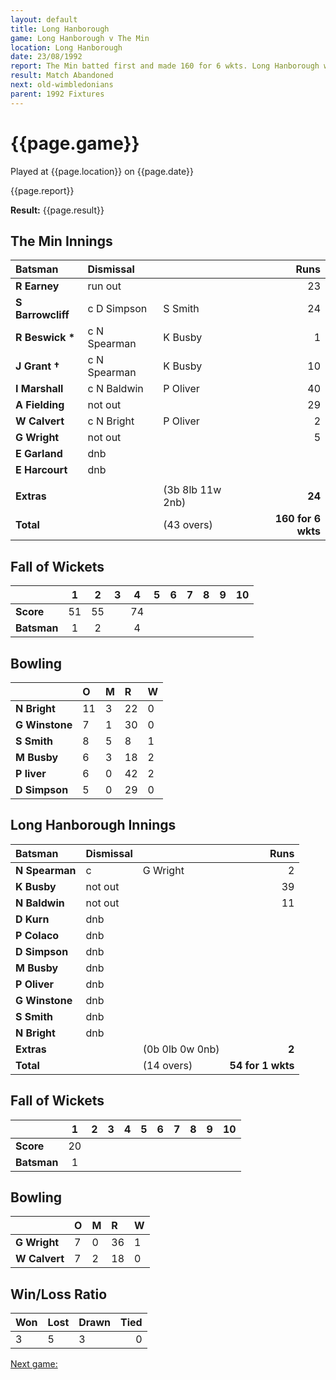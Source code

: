 ```yaml
---
layout: default
title: Long Hanborough
game: Long Hanborough v The Min
location: Long Hanborough
date: 23/08/1992
report: The Min batted first and made 160 for 6 wkts. Long Hanborough were 54 for 1 wkt when rain stopped play
result: Match Abandoned
next: old-wimbledonians
parent: 1992 Fixtures
---
```


# {{page.game}}

Played at {{page.location}} on {{page.date}}

{{page.report}}

**Result:** {{page.result}}

## The Min Innings

| Batsman | Dismissal |  | Runs |
|:---|:---|---|---:|
| **R Earney** | run out |   | 23 | 
| **S Barrowcliff** | c D Simpson | S Smith | 24 | 
| **R Beswick &#42;** | c N Spearman | K Busby | 1 | 
| **J Grant &#8224;** | c N Spearman | K Busby | 10 | 
| **I Marshall** | c N Baldwin | P Oliver | 40 | 
| **A Fielding** | not out |  | 29 | 
| **W Calvert** | c N Bright | P Oliver | 2 | 
| **G Wright** | not out |  | 5 | 
| **E Garland** | dnb |  |  | 
| **E Harcourt** | dnb |  |  | 
|  |  |  |  | 
| **Extras** | | (3b 8lb 11w 2nb) | **24** | 
| **Total** | | (43 overs) | ****160 for 6 wkts**** | 

## Fall of Wickets

| | 1 | 2 | 3 | 4 | 5 | 6 | 7 | 8 | 9 | 10 |
|---|:---:|:---:|:---:|:---:|:---:|:---:|:---:|:---:|:---:|:---:|
| **Score** | 51 | 55 |  | 74 |  |  |  |  |  |  | 
| **Batsman** | 1 | 2 |  | 4 |  |  |  |  |  |  | 

## Bowling

| | O | M | R | W |
|---|:---|:---|:---|:---|
| **N Bright** | 11 | 3 | 22 | 0 | 
| **G Winstone** | 7 | 1 | 30 | 0 | 
| **S Smith** | 8 | 5 | 8 | 1 | 
| **M Busby** | 6 | 3 | 18 | 2 | 
| **P liver** | 6 | 0 | 42 | 2 |
| **D Simpson** | 5 | 0 | 29 | 0 |

## Long Hanborough Innings

| Batsman | Dismissal |  | Runs |
|:---|:---|---|---:|
| **N Spearman** | c | G Wright| 2 | 
| **K Busby** | not out |  | 39 | 
| **N Baldwin** | not out |  | 11 | 
| **D Kurn** | dnb |  |  | 
| **P Colaco** | dnb |  |  | 
| **D Simpson** | dnb |  |  |
| **M Busby** | dnb |  |  | 
| **P Oliver** | dnb |  |  |
| **G Winstone** | dnb |  |  | 
| **S Smith** | dnb |  |  | 
| **N Bright** | dnb |  |  |
| **Extras** | | (0b 0lb 0w 0nb) | **2** | 
| **Total** | | (14 overs) | ****54 for 1 wkts**** | 

## Fall of Wickets

| | 1 | 2 | 3 | 4 | 5 | 6 | 7 | 8 | 9 | 10 |
|---|:---:|:---:|:---:|:---:|:---:|:---:|:---:|:---:|:---:|:---:|
| **Score** | 20 |  |  |  |  |  |  |  |  |  |
| **Batsman** | 1 |  |  |  |  |  |  |  |  |  |

## Bowling

| | O | M | R | W |
|---|:---|:---|:---|:---|
| **G Wright** | 7 | 0 | 36 | 1 | 
| **W Calvert** | 7 | 2 | 18 | 0 | 

## Win/Loss Ratio

| Won | Lost | Drawn | Tied |
|:---|:---|:---|---:|
| 3 | 5 | 3 | 0 |

[Next game:]({{page.next}})